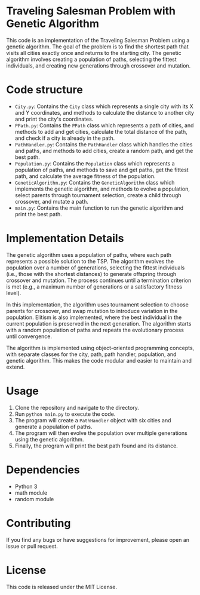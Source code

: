 # Traveling Salesman Problem with Genetic Algorithm

This code is an implementation of the Traveling Salesman Problem using a genetic algorithm. The goal of the problem is to find the shortest path that visits all cities exactly once and returns to the starting city. The genetic algorithm involves creating a population of paths, selecting the fittest individuals, and creating new generations through crossover and mutation.

# Code structure

- `City.py`: Contains the `City` class which represents a single city with its X and Y coordinates, and methods to calculate the distance to another city and print the city's coordinates.
- `PPath.py`: Contains the `PPath` class which represents a path of cities, and methods to add and get cities, calculate the total distance of the path, and check if a city is already in the path.
- `PathHandler.py`: Contains the `PathHandler` class which handles the cities and paths, and methods to add cities, create a random path, and get the best path.
- `Population.py`: Contains the `Population` class which represents a population of paths, and methods to save and get paths, get the fittest path, and calculate the average fitness of the population.
- `GeneticAlgorithm.py`: Contains the `GeneticAlgorithm` class which implements the genetic algorithm, and methods to evolve a population, select parents through tournament selection, create a child through crossover, and mutate a path.
- `main.py`: Contains the main function to run the genetic algorithm and print the best path.

# Implementation Details

The genetic algorithm uses a population of paths, where each path represents a possible solution to the TSP. The algorithm evolves the population over a number of generations, selecting the fittest individuals (i.e., those with the shortest distances) to generate offspring through crossover and mutation. The process continues until a termination criterion is met (e.g., a maximum number of generations or a satisfactory fitness level).

In this implementation, the algorithm uses tournament selection to choose parents for crossover, and swap mutation to introduce variation in the population. Elitism is also implemented, where the best individual in the current population is preserved in the next generation. The algorithm starts with a random population of paths and repeats the evolutionary process until convergence.

The algorithm is implemented using object-oriented programming concepts, with separate classes for the city, path, path handler, population, and genetic algorithm. This makes the code modular and easier to maintain and extend.

# Usage

1. Clone the repository and navigate to the directory.
2. Run `python main.py` to execute the code.
3. The program will create a `PathHandler` object with six cities and generate a population of paths.
4. The program will then evolve the population over multiple generations using the genetic algorithm.
5. Finally, the program will print the best path found and its distance.


# Dependencies

- Python 3
- math module
- random module

# Contributing

If you find any bugs or have suggestions for improvement, please open an issue or pull request.

# License

This code is released under the MIT License.
